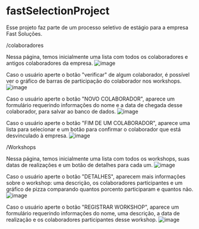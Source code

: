 # fastSelectionProject

Esse projeto faz parte de um processo seletivo de estágio para a empresa Fast Soluções.


/colaboradores

Nessa página, temos inicialmente uma lista com todos os colaboradores e antigos colaboradores da empresa.
![image](https://github.com/user-attachments/assets/501debef-25d9-411e-b059-95ae31525730)

Caso o usuário aperte o botão "verificar" de algum colaborador, é possível ver o gráfico de barras de participação do colaborador nos workshops.
![image](https://github.com/user-attachments/assets/399e73ea-fe06-4a2d-85b7-bb872850dfd1)

Caso o usuário aperte o botão "NOVO COLABORADOR", aparece um formulário requerindo informações do nome e a data de chegada desse colaborador, para salvar ao banco de dados.
![image](https://github.com/user-attachments/assets/5332798b-9f27-4dcb-8cf1-9334e8cc9c60)

Caso o usuário aperte o botão "FIM DE UM COLABORADOR", aparece uma lista para selecionar e um botão para confirmar o colaborador que está desvinculado à empresa.
![image](https://github.com/user-attachments/assets/d3797eb1-8089-4c11-aff5-305d5449402c)


/Workshops

Nessa página, temos inicialmente uma lista com todos os workshops, suas datas de realizações e um botão de detalhes para cada um.
![image](https://github.com/user-attachments/assets/7bfd8fc2-1ed2-4143-862e-5db580563473)

Caso o usuário aperte o botão "DETALHES", aparecem mais informações sobre o workshop: uma descrição, os colaboradores participantes e um gráfico de pizza comparando quantos porcento participaram e quantos não.
![image](https://github.com/user-attachments/assets/9aebfc53-345a-4b65-af19-7db34743ffe3)

Caso o usuário aperte o botão "REGISTRAR WORKSHOP", aparece um formulário requerindo informações do nome, uma descrição, a data de realização e os colaboradores participantes desse workshop.
![image](https://github.com/user-attachments/assets/6a921ae4-4e20-4f71-8b76-b505f732e6b3)


